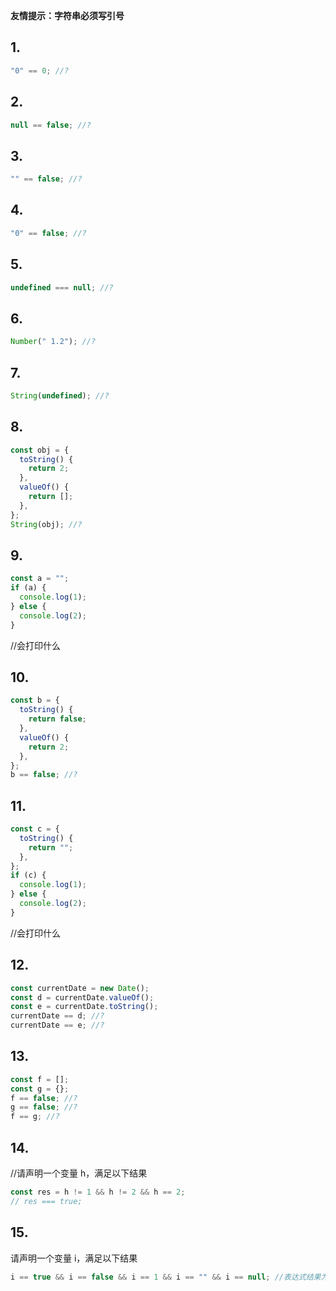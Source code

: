 **友情提示：字符串必须写引号**

## 1.

```javascript
"0" == 0; //?
```

## 2.

```javascript
null == false; //?
```

## 3.

```javascript
"" == false; //?
```

## 4.

```javascript
"0" == false; //?
```

## 5.

```javascript
undefined === null; //?
```

## 6.

```javascript
Number(" 1.2"); //?
```

## 7.

```javascript
String(undefined); //?
```

## 8.

```javascript
const obj = {
  toString() {
    return 2;
  },
  valueOf() {
    return [];
  },
};
String(obj); //?
```

## 9.

```javascript
const a = "";
if (a) {
  console.log(1);
} else {
  console.log(2);
}
```

//会打印什么

## 10.

```javascript
const b = {
  toString() {
    return false;
  },
  valueOf() {
    return 2;
  },
};
b == false; //?
```

## 11.

```javascript
const c = {
  toString() {
    return "";
  },
};
if (c) {
  console.log(1);
} else {
  console.log(2);
}
```

//会打印什么

## 12.

```javascript
const currentDate = new Date();
const d = currentDate.valueOf();
const e = currentDate.toString();
currentDate == d; //?
currentDate == e; //?
```

## 13.

```javascript
const f = [];
const g = {};
f == false; //?
g == false; //?
f == g; //?
```

## 14.

//请声明一个变量 h，满足以下结果

```javascript
const res = h != 1 && h != 2 && h == 2;
// res === true;
```

## 15.

请声明一个变量 i，满足以下结果

```javascript
i == true && i == false && i == 1 && i == "" && i == null; //表达式结果为true
```
